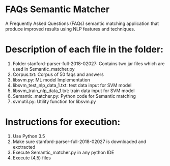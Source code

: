 # FAQs Semantic Matcher 
A Frequently Asked Questions (FAQs) semantic matching application that produce improved results using NLP features and techniques.
# Description of each file in the folder:
1. Folder stanford-parser-full-2018-02027: Contains two jar files which are used in Semantic_matcher.py
2. Corpus.txt: Corpus of 50 faqs and answers
3. libsvm.py: ML model Implementation
4. libsvm_test_nlp_data_1.txt: test data input for SVM model
5. libsvm_train_nlp_data_1.txt: train data input for SVM model
6. Semantic_matcher.py: Python code for Semantic matching
7. svmutil.py: Utility function for libsvm.py

# Instructions for execution:
1. Use Python 3.5
2. Make sure stanford-parser-full-2018-02027 is downloaded and exctracted
3. Execute Semantic_matcher.py in any python IDE
4. Execute (4,5) files 
